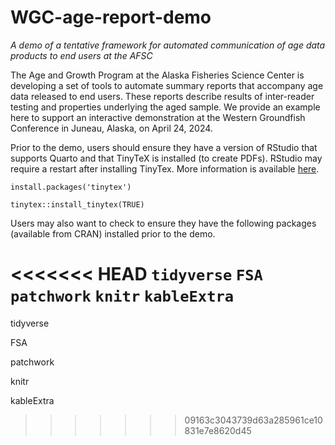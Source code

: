 # WGC-age-report-demo
*A demo of a tentative framework for automated communication of age data products to end users at the AFSC*


The Age and Growth Program at the Alaska Fisheries Science Center is developing a set of tools to automate summary reports that accompany age data released to end users. These reports describe results of inter-reader testing and properties underlying the aged sample. We provide an example here to support an interactive demonstration at the Western Groundfish Conference in Juneau, Alaska, on April 24, 2024.

Prior to the demo, users should ensure they have a version of RStudio that supports Quarto and that TinyTeX is installed (to create PDFs). RStudio may require a restart after installing TinyTex. More information is available [here](https://yihui.org/tinytex/).

`install.packages('tinytex')`

`tinytex::install_tinytex(TRUE)`

Users may also want to check to ensure they have the following packages (available from CRAN) installed prior to the demo.

<<<<<<< HEAD
`tidyverse`
`FSA`
`patchwork`
`knitr`
`kableExtra`
=======
tidyverse

FSA

patchwork

knitr

kableExtra
>>>>>>> 09163c3043739d63a285961ce10831e7e8620d45
